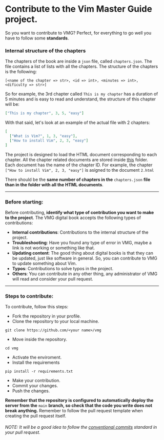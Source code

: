 # Contribute to the Vim Master Guide project.
So you want to contribute to VMG? Perfect, for everything to go well you have to follow some **standards**.

### Internal structure of the chapters
The chapters of the book are inside a `json` file, called `chapters.json`. The file contains a list of lists with all the chapters. The structure of the chapters is the following:
```
[<name of the chapter => str>, <id => int>, <minutes => int>, <dificulty => str>] 
```
So for example, the 3rd chapter called `This is my chapter` has a duration of 5 minutes and is easy to read and understand, the structure of this chapter will be:
```json
["This is my chapter", 3, 5, "easy"]
```
With that said, let's look at an example of the actual file with 2 chapters:
```json
[
  ["What is Vim?", 1, 3, "easy"],
  ["How to install Vim", 2, 3, "easy"]
]
```

The project is designed to load the HTML document corresponding to each chapter. All the chapter related documents are stored inside [this](https://github.com/PabloCorbCon/vmg/tree/main/templates/chapters) folder. Each document has the name of the chapter ID.
For example, the chapter `["How to install Vim", 2, 3, "easy"]` is asigned to the document `2.html`

There should be the **same number of chapters in the** `chapters.json` **file than in the folder with all the HTML documents**.

---

### Before starting:
Before contributing, **identify what type of contribution you want to make to the project**. The VMG digital book accepts the following types of contributions:
* **Internal contributions**: Contributions to the internal structure of the project.
* **Troubleshooting**: Have you found any type of error in VMG, maybe a link is not working or something like that.
* **Updating content**: The good thing about digital books is that they can be updated, just like software in general. So, you can contribute to VMG to update something about Vim.
* **Typos**: Contributions to solve typos in the project.
* **Others**: You can contribute in any other thing, any administrator of VMG will read and consider your pull request.

---

### Steps to contribute:
To contribute, follow this steps:
* Fork the repository in your profile.
* Clone the repository to your local machine.
```
git clone https://github.com/<your name>/vmg
```
* Move inside the repository.
```shell
cd vmg
```
* Activate the enviroment.
* Install the requirements
```shell
pip install -r requirements.txt
```
* Make your contribution.
* Commit your changes.
* Push the changes.

**Remember that the repository is configured to automatically deploy the server from the** `main` **branch, so check that the code you write does not break anything.**
Remember to follow the pull request template when creating the pull request itself.
###### NOTE: It will be a good idea to follow the [conventional commits](https://conventionalcommits.org) standard in your pull request.
